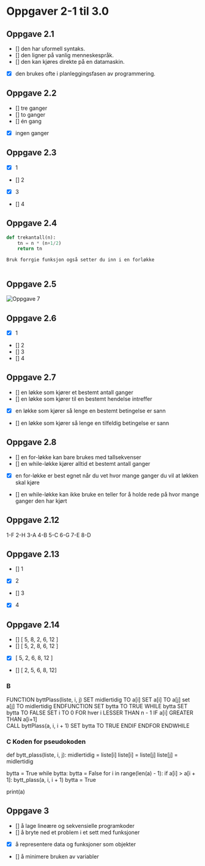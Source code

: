 # Oppgaver 2-1 til 3.0


## Oppgave 2.1

- [] den har uformell syntaks.
- [] den ligner på vanlig menneskespråk.
- [] den kan kjøres direkte på en datamaskin.
- [x] den brukes ofte i planleggingsfasen av programmering.

## Oppgave 2.2

- [] tre ganger
- [] to ganger
- [] én gang
- [x] ingen ganger

## Oppgave 2.3

- [x] 1
- [] 2
- [x] 3
- [] 4

## Oppgave 2.4

```python
def trekantall(n):
    tn = n * (n+1/2)
    return tn
```
 
```pseudo
Bruk forrgie funksjon også setter du inn i en forløkke
 

```

## Oppgave 2.5

![Oppgave 7](../Oppgaver%209.%20Jan/flowchart%20oppg%207.png)


## Oppgave 2.6

- [x] 1
- [] 2
- [] 3
- [] 4

## Oppgave 2.7

- [] en løkke som kjører et bestemt antall ganger
- [] en løkke som kjører til en bestemt hendelse intreffer
- [x] en løkke som kjører så lenge en bestemt betingelse er sann
- [] en løkke som kjører så lenge en tilfeldig betingelse er sann

## Oppgave 2.8

- [] en for-løkke kan bare brukes med tallsekvenser
- [] en while-løkke kjører alltid et bestemt antall ganger
- [x] en for-løkke er best egnet når du vet hvor mange ganger du vil at løkken skal kjøre
- [] en while-løkke kan ikke bruke en teller for å holde rede på hvor mange ganger den har kjørt



## Oppgave 2.12

1-F
2-H
3-A
4-B
5-C
6-G
7-E
8-D


## Oppgave 2.13

- [] 1
- [x] 2
- [] 3
- [x] 4



## Oppgave 2.14

- [] [ 5, 8, 2, 6, 12 ]
- [] [ 5, 2, 8, 6, 12 ]
- [x] [ 5, 2, 6, 8, 12 ]
- [] [ 2, 5, 6, 8, 12]


### B

FUNCTION byttPlass(liste, i, j)
  SET midlertidig TO a[i]
  SET a[i] TO a[j]
  set a[j] TO midlertidig 
ENDFUNCTION
SET bytta TO TRUE
WHILE bytta
  SET bytta TO FALSE
  SET i TO 0
  FOR hver i LESSER THAN n - 1
    IF a[i] GREATER THAN a[i+1]    
      CALL byttPlass(a, i, i + 1)
      SET bytta TO TRUE
    ENDIF
  ENDFOR
ENDWHILE


### C Koden for pseudokoden

def bytt_plass(liste, i, j):
    midlertidig = liste[i]
    liste[i] = liste[j]
    liste[j] = midlertidig
 
bytta = True
while bytta:
    bytta = False
    for i in range(len(a) - 1):
        if a[i] > a[i + 1]:
            bytt_plass(a, i, i + 1)
            bytta  = True
 
print(a)


## Oppgave 3

- [] å lage lineære og sekvensielle programkoder
- [] å bryte ned et problem i et sett med funksjoner
- [x] å representere data og funksjoner som objekter
- [] å minimere bruken av variabler

